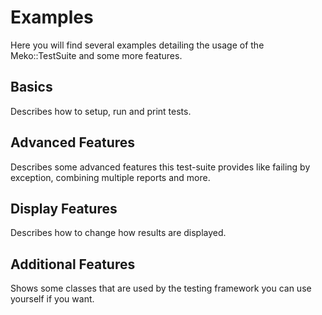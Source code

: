 # Examples

Here you will find several examples detailing the usage of the Meko::TestSuite and some more features.

## Basics

Describes how to setup, run and print tests.

## Advanced Features

Describes some advanced features this test-suite provides like failing by exception, combining multiple reports and more.

## Display Features

Describes how to change how results are displayed.

## Additional Features

Shows some classes that are used by the testing framework you can use yourself if you want.
